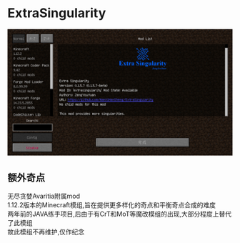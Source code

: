 # ExtraSingularity
![Image text](https://github.com/Lzhyrifx/ExtraSingularity/blob/master/Mod.png)
## 额外奇点
无尽贪婪Avaritia附属mod<br>
1.12.2版本的Minecraft模组,旨在提供更多样化的奇点和平衡奇点合成的难度<br>
两年前的JAVA练手项目,后由于有CrT和MoT等魔改模组的出现,大部分程度上替代了此模组<br>
故此模组不再维护,仅作纪念
